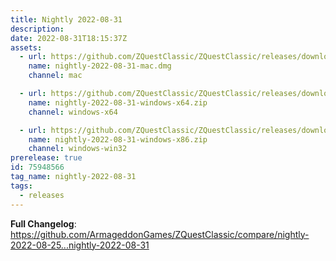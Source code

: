 ```yaml
---
title: Nightly 2022-08-31
description: 
date: 2022-08-31T18:15:37Z
assets: 
  - url: https://github.com/ZQuestClassic/ZQuestClassic/releases/download/nightly-2022-08-31/nightly-2022-08-31-mac.dmg
    name: nightly-2022-08-31-mac.dmg
    channel: mac

  - url: https://github.com/ZQuestClassic/ZQuestClassic/releases/download/nightly-2022-08-31/nightly-2022-08-31-windows-x64.zip
    name: nightly-2022-08-31-windows-x64.zip
    channel: windows-x64

  - url: https://github.com/ZQuestClassic/ZQuestClassic/releases/download/nightly-2022-08-31/nightly-2022-08-31-windows-x86.zip
    name: nightly-2022-08-31-windows-x86.zip
    channel: windows-win32
prerelease: true
id: 75948566
tag_name: nightly-2022-08-31
tags:
  - releases
---
```


**Full Changelog**: https://github.com/ArmageddonGames/ZQuestClassic/compare/nightly-2022-08-25...nightly-2022-08-31
